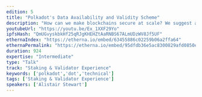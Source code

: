 ```yaml
---
edition: 5
title: "Polkadot's Data Availability and Validity Scheme"
description: "How can we make blockchains secure at scale? We suggest a data availabilitty and validity scheme that make sharding efficient in terms of the number of validators and validating resources. We first describe the Polkadot data availability and validity scheme and consider its applicability to other sharded systems (e.g. ETH2.0). In Polkadot we tie an erasure coding data availability scheme with consensus, where we can not finalise an unavailable block. Moreover, reports of unavailability or invalidity trigger extra checks. The aim is that, with high probability, we do not finalise an unavailable or invalid block provided that there are enough honest actors to report. The key advantage of this scheme is that we need fewer validating actors per shard and in turn less total computational and especially networking resources. This softens the trade-off between scalability and security."
youtubeUrl: "https://youtu.be/Ex_1XXF29Yo"
ipfsHash: "QmUGvyskbkHf25qRJgKHEHZtAaRNBS67ALmUDzWV8Jf5UF"
ethernaIndex: "https://etherna.io/embed/63455886c02259b06a2ffa64"
ethernaPermalink: "https://etherna.io/embed/95dfdb36e5ac8300829afd0850e6fe0000270558d8eeed3bda31272df22d80d9"
duration: 924
expertise: "Intermediate"
type: "Talk"
track: "Staking & Validator Experience"
keywords: ['polkadot','dot','technical']
tags: ['Staking & Validator Experience']
speakers: ['Alistair Stewart']
---
```

